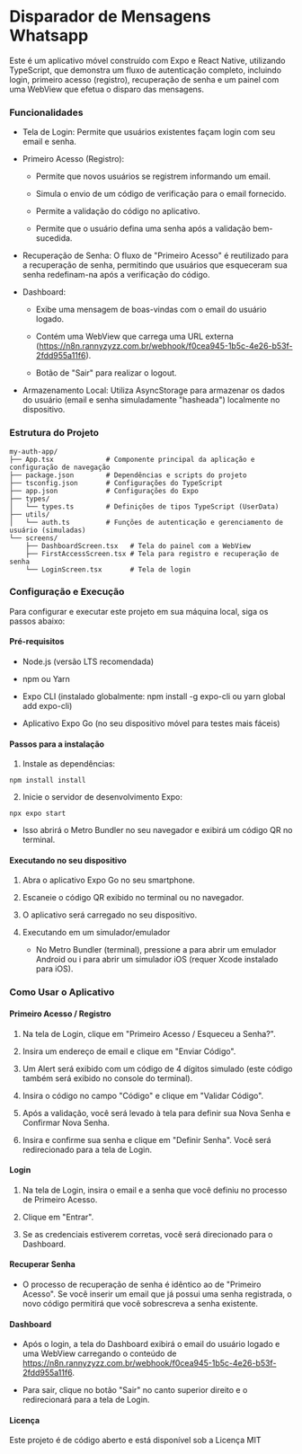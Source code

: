  # Disparador de Mensagens Whatsapp
Este é um aplicativo móvel construído com Expo e React Native, utilizando TypeScript, que demonstra um fluxo de autenticação completo, incluindo login, primeiro acesso (registro), recuperação de senha e um painel com uma WebView que efetua o disparo das mensagens.

### Funcionalidades
* Tela de Login: Permite que usuários existentes façam login com seu email e senha.

* Primeiro Acesso (Registro):

    * Permite que novos usuários se registrem informando um email.

    * Simula o envio de um código de verificação para o email fornecido.

    * Permite a validação do código no aplicativo.

    * Permite que o usuário defina uma senha após a validação bem-sucedida.

* Recuperação de Senha: O fluxo de "Primeiro Acesso" é reutilizado para a recuperação de senha, permitindo que usuários que esqueceram sua senha redefinam-na após a verificação do código.

* Dashboard:

    * Exibe uma mensagem de boas-vindas com o email do usuário logado.

    * Contém uma WebView que carrega uma URL externa (https://n8n.rannyzyzz.com.br/webhook/f0cea945-1b5c-4e26-b53f-2fdd955a11f6).

    * Botão de "Sair" para realizar o logout.

* Armazenamento Local: Utiliza AsyncStorage para armazenar os dados do usuário (email e senha simuladamente "hasheada") localmente no dispositivo.

### Estrutura do Projeto
```
my-auth-app/
├── App.tsx             # Componente principal da aplicação e configuração de navegação
├── package.json        # Dependências e scripts do projeto
├── tsconfig.json       # Configurações do TypeScript
├── app.json            # Configurações do Expo
├── types/
│   └── types.ts        # Definições de tipos TypeScript (UserData)
├── utils/
│   └── auth.ts         # Funções de autenticação e gerenciamento de usuário (simuladas)
└── screens/
    ├── DashboardScreen.tsx   # Tela do painel com a WebView
    ├── FirstAccessScreen.tsx # Tela para registro e recuperação de senha
    └── LoginScreen.tsx       # Tela de login
```

### Configuração e Execução
Para configurar e executar este projeto em sua máquina local, siga os passos abaixo:

#### Pré-requisitos
* Node.js (versão LTS recomendada)

* npm ou Yarn

* Expo CLI (instalado globalmente: npm install -g expo-cli ou yarn global add expo-cli)

* Aplicativo Expo Go (no seu dispositivo móvel para testes mais fáceis)

#### Passos para a instalação
1. Instale as dependências:
```
npm install install
```

2. Inicie o servidor de desenvolvimento Expo:
```
npx expo start
```

* Isso abrirá o Metro Bundler no seu navegador e exibirá um código QR no terminal.

#### Executando no seu dispositivo
1. Abra o aplicativo Expo Go no seu smartphone.

2. Escaneie o código QR exibido no terminal ou no navegador.

3. O aplicativo será carregado no seu dispositivo.

4. Executando em um simulador/emulador
    * No Metro Bundler (terminal), pressione a para abrir um emulador Android ou i para abrir um simulador iOS (requer Xcode instalado para iOS).

### Como Usar o Aplicativo
#### Primeiro Acesso / Registro
1. Na tela de Login, clique em "Primeiro Acesso / Esqueceu a Senha?".

2. Insira um endereço de email e clique em "Enviar Código".

3. Um Alert será exibido com um código de 4 dígitos simulado (este código também será exibido no console do terminal).

4. Insira o código no campo "Código" e clique em "Validar Código".

5. Após a validação, você será levado à tela para definir sua Nova Senha e Confirmar Nova Senha.

6. Insira e confirme sua senha e clique em "Definir Senha". Você será redirecionado para a tela de Login.

#### Login
1. Na tela de Login, insira o email e a senha que você definiu no processo de Primeiro Acesso.

2. Clique em "Entrar".

3. Se as credenciais estiverem corretas, você será direcionado para o Dashboard.

#### Recuperar Senha
* O processo de recuperação de senha é idêntico ao de "Primeiro Acesso". Se você inserir um email que já possui uma senha registrada, o novo código permitirá que você sobrescreva a senha existente.

#### Dashboard
* Após o login, a tela do Dashboard exibirá o email do usuário logado e uma WebView carregando o conteúdo de https://n8n.rannyzyzz.com.br/webhook/f0cea945-1b5c-4e26-b53f-2fdd955a11f6.

* Para sair, clique no botão "Sair" no canto superior direito e o redirecionará para a tela de Login.

#### Licença
Este projeto é de código aberto e está disponível sob a Licença MIT
